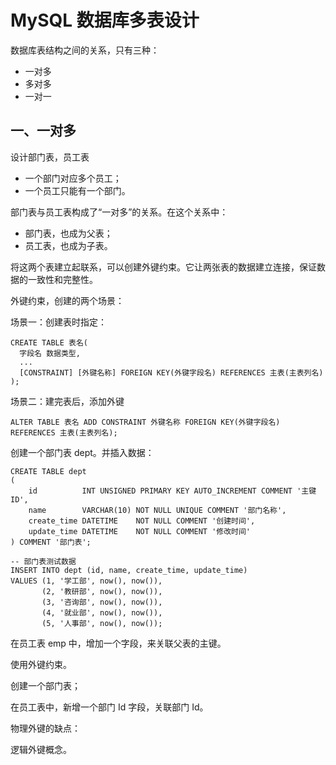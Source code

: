 # MySQL 数据库多表设计

数据库表结构之间的关系，只有三种：

- 一对多
- 多对多
- 一对一

## 一、一对多

设计部门表，员工表

- 一个部门对应多个员工；
- 一个员工只能有一个部门。

部门表与员工表构成了“一对多”的关系。在这个关系中：

- 部门表，也成为父表；
- 员工表，也成为子表。

将这两个表建立起联系，可以创建外键约束。它让两张表的数据建立连接，保证数据的一致性和完整性。

外键约束，创建的两个场景：

场景一：创建表时指定：

```mysql
CREATE TABLE 表名(
  字段名 数据类型,
  ...
  [CONSTRAINT] [外键名称] FOREIGN KEY(外键字段名) REFERENCES 主表(主表列名)
);
```

场景二：建完表后，添加外键

```mysql
ALTER TABLE 表名 ADD CONSTRAINT 外键名称 FOREIGN KEY(外键字段名) REFERENCES 主表(主表列名);
```

创建一个部门表 dept。并插入数据：

```mysql
CREATE TABLE dept
(
    id          INT UNSIGNED PRIMARY KEY AUTO_INCREMENT COMMENT '主键ID',
    name        VARCHAR(10) NOT NULL UNIQUE COMMENT '部门名称',
    create_time DATETIME    NOT NULL COMMENT '创建时间',
    update_time DATETIME    NOT NULL COMMENT '修改时间'
) COMMENT '部门表';

-- 部门表测试数据
INSERT INTO dept (id, name, create_time, update_time)
VALUES (1, '学工部', now(), now()),
       (2, '教研部', now(), now()),
       (3, '咨询部', now(), now()),
       (4, '就业部', now(), now()),
       (5, '人事部', now(), now());
```

在员工表 emp 中，增加一个字段，来关联父表的主键。





使用外键约束。

创建一个部门表；

在员工表中，新增一个部门 Id 字段，关联部门 Id。







物理外键的缺点：



逻辑外键概念。